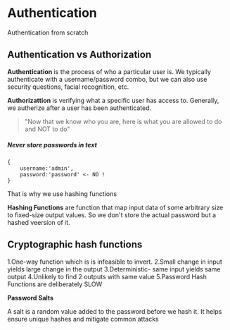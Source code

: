# Authentication

Authentication from scratch

## Authentication vs Authorization

**Authentication** is the process of who a particular user is.
We typically authenticate with a username/password combo, but we can also use security questions, facial recognition, etc.

**Authorizattion** is verifying what a specific user has access to.
Generally, we autherize after a user has been authenticated.

> "Now that we know who you are, here is what you are allowed to do and NOT to do"

##### Never store passwords in text

```
{
    username:'admin',
    password:'password' <- NO !
}
```

That is why we use hashing functions

**Hashing Functions** are function that map input data of some arbitrary size to fixed-size output values. So we don't store the actual password but a hashed veersion of it.

## Cryptographic hash functions

1.One-way function which is is infeasible to invert.
2.Small change in input yields large change in the output
3.Deterministic- same input yields same output
4.Unlikely to find 2 outputs with same value
5.Password Hash Functions are deliberately SLOW

**Password Salts**

A salt is a random value added to the password before we hash it.
It helps ensure unique hashes and mitigate common attacks
